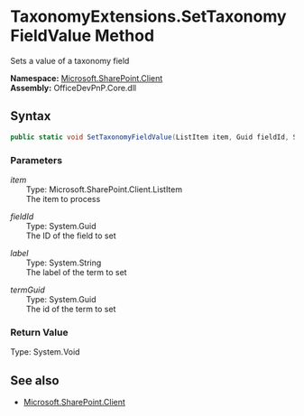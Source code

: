 # TaxonomyExtensions.SetTaxonomyFieldValue Method  
Sets a value of a taxonomy field  

**Namespace:** [Microsoft.SharePoint.Client](Microsoft.SharePoint.Client.md)  
**Assembly:** OfficeDevPnP.Core.dll  
## Syntax
```C#
public static void SetTaxonomyFieldValue(ListItem item, Guid fieldId, String label, Guid termGuid)
```
### Parameters
*item*  
&emsp;&emsp;Type: Microsoft.SharePoint.Client.ListItem  
&emsp;&emsp;The item to process  
  
*fieldId*  
&emsp;&emsp;Type: System.Guid  
&emsp;&emsp;The ID of the field to set  
  
*label*  
&emsp;&emsp;Type: System.String  
&emsp;&emsp;The label of the term to set  
  
*termGuid*  
&emsp;&emsp;Type: System.Guid  
&emsp;&emsp;The id of the term to set  
  
### Return Value
Type: System.Void  

## See also
- [Microsoft.SharePoint.Client](Microsoft.SharePoint.Client.md)
